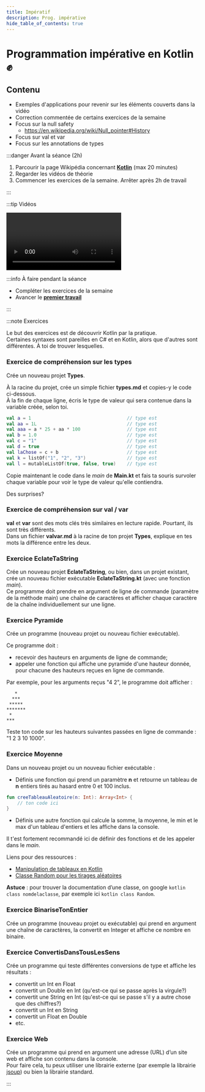 ```yaml
---
title: Impératif
description: Prog. impérative
hide_table_of_contents: true
---
```


# Programmation impérative en Kotlin ✊

## Contenu

- Exemples d'applications pour revenir sur les éléments couverts dans la vidéo
- Correction commentée de certains exercices de la semaine
- Focus sur la null safety 
  - https://en.wikipedia.org/wiki/Null_pointer#History
- Focus sur val et var
- Focus sur les annotations de types

<Row>

<Column>

:::danger Avant la séance (2h)

1. Parcourir la page Wikipédia concernant **[Kotlin](<https://fr.wikipedia.org/wiki/Kotlin_(langage)>)** (max 20 minutes)
2. Regarder les vidéos de théorie
3. Commencer les exercices de la semaine. Arrêter après 2h de travail

:::

</Column>

<Column>

:::tip Vidéos

<Video url="https://youtu.be/o_avNxctpVI"/>

:::

</Column>

<Column>

:::info À faire pendant la séance

- Compléter les exercices de la semaine
- Avancer le **[premier travail](../tp/tp1)**

:::

</Column>

</Row>

:::note Exercices

Le but des exercices est de découvrir Kotlin par la pratique.\
Certaines syntaxes sont pareilles en C# et en Kotlin, alors que d'autres sont différentes. À toi de trouver lesquelles.

### Exercice de compréhension sur les types

Crée un nouveau projet **Types**.

À la racine du projet, crée un simple fichier **types.md** et copies-y le code ci-dessous.\
À la fin de chaque ligne, écris le type de valeur qui sera contenue dans la variable créée, selon toi.
```kotlin
val a = 1                                   // type est            
val aa = 1L                                 // type est
val aaa = a * 25 + aa * 100                 // type est
val b = 1.0                                 // type est 
val c = "1"                                 // type est 
val d = true                                // type est
val laChose = c + b                         // type est
val k = listOf("1", "2", "3")               // type est
val l = mutableListOf(true, false, true)    // type est
```

Copie maintenant le code dans le *main* de **Main.kt** et fais ta souris survoler chaque variable pour voir le type de valeur qu'elle contiendra.

Des surprises?

### Exercice de compréhension sur val / var

**val** et **var** sont des mots clés très similaires en lecture rapide. Pourtant, ils sont très différents.\
Dans un fichier **valvar.md** à la racine de ton projet **Types**, explique en tes mots la différence entre les deux.

### Exercice EclateTaString

Crée un nouveau projet **EclateTaString**, ou bien, dans un projet existant, crée un nouveau fichier exécutable **EclateTaString.kt** (avec une fonction *main*).\
Ce programme doit prendre en argument de ligne de commande (paramètre de la méthode main) une chaîne de caractères et afficher chaque caractère de la chaîne individuellement sur une ligne.

### Exercice Pyramide

Crée un programme (nouveau projet ou nouveau fichier exécutable).

Ce programme doit :
- recevoir des hauteurs en arguments de ligne de commande;
- appeler une fonction qui affiche une pyramide d'une hauteur donnée, pour chacune des hauteurs reçues en ligne de commande.

Par exemple, pour les arguments reçus "4 2", le programme doit afficher :
```
   *
  ***
 *****
*******
 *
***
```

Teste ton code sur les hauteurs suivantes passées en ligne de commande : "1 2 3 10 1000".

### Exercice Moyenne

Dans un nouveau projet ou un nouveau fichier exécutable :
- Définis une fonction qui prend un paramètre **n** et retourne un tableau de **n** entiers tirés au hasard entre 0 et 100 inclus.
```kotlin
fun creeTableauAleatoire(n: Int): Array<Int> {
    // ton code ici
}
```
- Définis une autre fonction qui calcule la somme, la moyenne, le min et le max d'un tableau d'entiers et les affiche dans la console.

Il t'est fortement recommandé ici de définir des fonctions et de les appeler dans le *main*.

Liens pour des ressources :
- [Manipulation de tableaux en Kotlin](https://kotlinlang.org/docs/arrays.html#create-arrays)
- [Classe Random pour les tirages aléatoires](https://kotlinlang.org/api/latest/jvm/stdlib/kotlin.random/-random/)

**Astuce** : pour trouver la documentation d’une classe, on google `kotlin class nomdelaclasse`, par exemple ici `kotlin class Random`.

### Exercice BinariseTonEntier

Crée un programme (nouveau projet ou exécutable) qui prend en argument une chaîne de caractères, la convertit en Integer et affiche ce nombre en binaire.

### Exercice ConvertisDansTousLesSens

Crée un programme qui teste différentes conversions de type et affiche les résultats :
- convertit un Int en Float
- convertit un Double en Int (qu'est-ce qui se passe après la virgule?)
- convertit une String en Int (qu'est-ce qui se passe s'il y a autre chose que des chiffres?)
- convertit un Int en String
- convertit un Float en Double
- etc.

### Exercice Web

Crée un programme qui prend en argument une adresse (URL) d’un site web et affiche son contenu dans la console.\
Pour faire cela, tu peux utiliser une librairie externe (par exemple la librairie [jsoup](https://jsoup.org/)) ou bien la librairie standard.

:::
